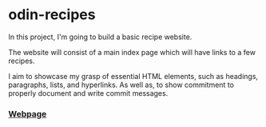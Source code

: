 # odin-recipes

In this project, I'm going to build a basic recipe website.

The website will consist of a main index page which will have links to a few recipes.

I aim to showcase my grasp of essential HTML elements, such as headings, paragraphs, lists, and hyperlinks. As well as,
to show commitment to properly document and write commit messages.

### [Webpage](https://merlyncode.github.io/odin-recipes/)
